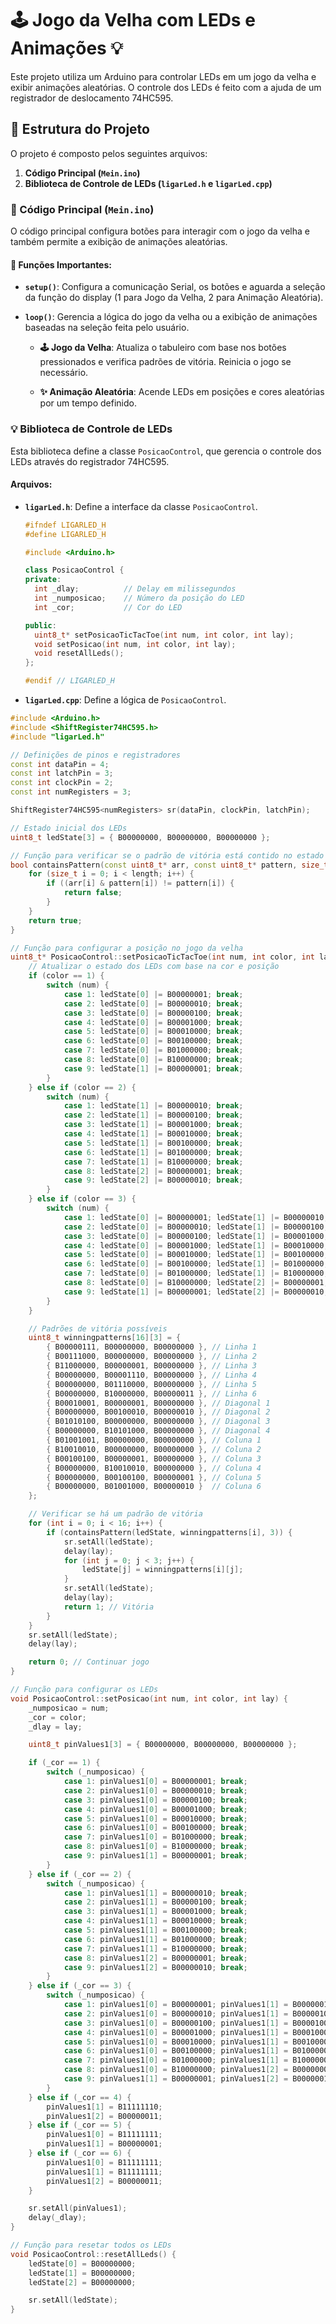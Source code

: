 # 🕹️ Jogo da Velha com LEDs e Animações 💡

Este projeto utiliza um Arduino para controlar LEDs em um jogo da velha e exibir animações aleatórias. O controle dos LEDs é feito com a ajuda de um registrador de deslocamento 74HC595.

## 📁 Estrutura do Projeto

O projeto é composto pelos seguintes arquivos:

1. **Código Principal (`Mein.ino`)**
2. **Biblioteca de Controle de LEDs (`ligarLed.h` e `ligarLed.cpp`)**

### 📜 Código Principal (`Mein.ino`)

O código principal configura botões para interagir com o jogo da velha e também permite a exibição de animações aleatórias.

#### 🚀 Funções Importantes:

- **`setup()`**: Configura a comunicação Serial, os botões e aguarda a seleção da função do display (1 para Jogo da Velha, 2 para Animação Aleatória).

- **`loop()`**: Gerencia a lógica do jogo da velha ou a exibição de animações baseadas na seleção feita pelo usuário.

  - **🕹️ Jogo da Velha**: Atualiza o tabuleiro com base nos botões pressionados e verifica padrões de vitória. Reinicia o jogo se necessário.

  - **✨ Animação Aleatória**: Acende LEDs em posições e cores aleatórias por um tempo definido.

### 💡 Biblioteca de Controle de LEDs

Esta biblioteca define a classe `PosicaoControl`, que gerencia o controle dos LEDs através do registrador 74HC595.

#### Arquivos:

- **`ligarLed.h`**: Define a interface da classe `PosicaoControl`.

  ```cpp
  #ifndef LIGARLED_H
  #define LIGARLED_H

  #include <Arduino.h>

  class PosicaoControl {
  private:
    int _dlay;          // Delay em milissegundos
    int _numposicao;    // Número da posição do LED
    int _cor;           // Cor do LED

  public:
    uint8_t* setPosicaoTicTacToe(int num, int color, int lay);
    void setPosicao(int num, int color, int lay);
    void resetAllLeds();
  };

  #endif // LIGARLED_H
  ```
  
- **`ligarLed.cpp`**: Define a lógica de `PosicaoControl`.
  
 ```cpp
 #include <Arduino.h>
 #include <ShiftRegister74HC595.h>
 #include "ligarLed.h"

 // Definições de pinos e registradores
 const int dataPin = 4;
 const int latchPin = 3;
 const int clockPin = 2;
 const int numRegisters = 3;

 ShiftRegister74HC595<numRegisters> sr(dataPin, clockPin, latchPin);

 // Estado inicial dos LEDs
 uint8_t ledState[3] = { B00000000, B00000000, B00000000 };

 // Função para verificar se o padrão de vitória está contido no estado atual dos LEDs
 bool containsPattern(const uint8_t* arr, const uint8_t* pattern, size_t length) {
     for (size_t i = 0; i < length; i++) {
         if ((arr[i] & pattern[i]) != pattern[i]) {
             return false;
         }
     }
     return true;
 }

 // Função para configurar a posição no jogo da velha
 uint8_t* PosicaoControl::setPosicaoTicTacToe(int num, int color, int lay) {
     // Atualizar o estado dos LEDs com base na cor e posição
     if (color == 1) {
         switch (num) {
             case 1: ledState[0] |= B00000001; break;
             case 2: ledState[0] |= B00000010; break;
             case 3: ledState[0] |= B00000100; break;
             case 4: ledState[0] |= B00001000; break;
             case 5: ledState[0] |= B00010000; break;
             case 6: ledState[0] |= B00100000; break;
             case 7: ledState[0] |= B01000000; break;
             case 8: ledState[0] |= B10000000; break;
             case 9: ledState[1] |= B00000001; break;
         }
     } else if (color == 2) {
         switch (num) {
             case 1: ledState[1] |= B00000010; break;
             case 2: ledState[1] |= B00000100; break;
             case 3: ledState[1] |= B00001000; break;
             case 4: ledState[1] |= B00010000; break;
             case 5: ledState[1] |= B00100000; break;
             case 6: ledState[1] |= B01000000; break;
             case 7: ledState[1] |= B10000000; break;
             case 8: ledState[2] |= B00000001; break;
             case 9: ledState[2] |= B00000010; break;
         }
     } else if (color == 3) {
         switch (num) {
             case 1: ledState[0] |= B00000001; ledState[1] |= B00000010; break;
             case 2: ledState[0] |= B00000010; ledState[1] |= B00000100; break;
             case 3: ledState[0] |= B00000100; ledState[1] |= B00001000; break;
             case 4: ledState[0] |= B00001000; ledState[1] |= B00010000; break;
             case 5: ledState[0] |= B00010000; ledState[1] |= B00100000; break;
             case 6: ledState[0] |= B00100000; ledState[1] |= B01000000; break;
             case 7: ledState[0] |= B01000000; ledState[1] |= B10000000; break;
             case 8: ledState[0] |= B10000000; ledState[2] |= B00000001; break;
             case 9: ledState[1] |= B00000001; ledState[2] |= B00000010; break;
         }
     }

     // Padrões de vitória possíveis
     uint8_t winningpatterns[16][3] = {
         { B00000111, B00000000, B00000000 }, // Linha 1 
         { B00111000, B00000000, B00000000 }, // Linha 2
         { B11000000, B00000001, B00000000 }, // Linha 3
         { B00000000, B00001110, B00000000 }, // Linha 4
         { B00000000, B01110000, B00000000 }, // Linha 5
         { B00000000, B10000000, B00000011 }, // Linha 6
         { B00010001, B00000001, B00000000 }, // Diagonal 1
         { B00000000, B00100010, B00000010 }, // Diagonal 2
         { B01010100, B00000000, B00000000 }, // Diagonal 3
         { B00000000, B10101000, B00000000 }, // Diagonal 4
         { B01001001, B00000000, B00000000 }, // Coluna 1
         { B10010010, B00000000, B00000000 }, // Coluna 2
         { B00100100, B00000001, B00000000 }, // Coluna 3
         { B00000000, B10010010, B00000000 }, // Coluna 4
         { B00000000, B00100100, B00000001 }, // Coluna 5
         { B00000000, B01001000, B00000010 }  // Coluna 6
     };

     // Verificar se há um padrão de vitória
     for (int i = 0; i < 16; i++) {
         if (containsPattern(ledState, winningpatterns[i], 3)) {
             sr.setAll(ledState);
             delay(lay);
             for (int j = 0; j < 3; j++) {
                 ledState[j] = winningpatterns[i][j];
             }
             sr.setAll(ledState);
             delay(lay);
             return 1; // Vitória
         }
     }
     sr.setAll(ledState);
     delay(lay);

     return 0; // Continuar jogo
 }

 // Função para configurar os LEDs
 void PosicaoControl::setPosicao(int num, int color, int lay) {
     _numposicao = num;
     _cor = color;
     _dlay = lay;

     uint8_t pinValues1[3] = { B00000000, B00000000, B00000000 };

     if (_cor == 1) {
         switch (_numposicao) {
             case 1: pinValues1[0] = B00000001; break;
             case 2: pinValues1[0] = B00000010; break;
             case 3: pinValues1[0] = B00000100; break;
             case 4: pinValues1[0] = B00001000; break;
             case 5: pinValues1[0] = B00010000; break;
             case 6: pinValues1[0] = B00100000; break;
             case 7: pinValues1[0] = B01000000; break;
             case 8: pinValues1[0] = B10000000; break;
             case 9: pinValues1[1] = B00000001; break;
         }
     } else if (_cor == 2) {
         switch (_numposicao) {
             case 1: pinValues1[1] = B00000010; break;
             case 2: pinValues1[1] = B00000100; break;
             case 3: pinValues1[1] = B00001000; break;
             case 4: pinValues1[1] = B00010000; break;
             case 5: pinValues1[1] = B00100000; break;
             case 6: pinValues1[1] = B01000000; break;
             case 7: pinValues1[1] = B10000000; break;
             case 8: pinValues1[2] = B00000001; break;
             case 9: pinValues1[2] = B00000010; break;
         }
     } else if (_cor == 3) {
         switch (_numposicao) {
             case 1: pinValues1[0] = B00000001; pinValues1[1] = B00000010; break;
             case 2: pinValues1[0] = B00000010; pinValues1[1] = B00000100; break;
             case 3: pinValues1[0] = B00000100; pinValues1[1] = B00001000; break;
             case 4: pinValues1[0] = B00001000; pinValues1[1] = B00010000; break;
             case 5: pinValues1[0] = B00010000; pinValues1[1] = B00100000; break;
             case 6: pinValues1[0] = B00100000; pinValues1[1] = B01000000; break;
             case 7: pinValues1[0] = B01000000; pinValues1[1] = B10000000; break;
             case 8: pinValues1[0] = B10000000; pinValues1[2] = B00000001; break;
             case 9: pinValues1[1] = B00000001; pinValues1[2] = B00000010; break;
         }
     } else if (_cor == 4) {
         pinValues1[1] = B11111110;
         pinValues1[2] = B00000011;
     } else if (_cor == 5) {
         pinValues1[0] = B11111111;
         pinValues1[1] = B00000001;
     } else if (_cor == 6) {
         pinValues1[0] = B11111111;
         pinValues1[1] = B11111111;
         pinValues1[2] = B00000011;
     }

     sr.setAll(pinValues1);
     delay(_dlay);
 }

 // Função para resetar todos os LEDs
 void PosicaoControl::resetAllLeds() {
     ledState[0] = B00000000;
     ledState[1] = B00000000;
     ledState[2] = B00000000;
 
     sr.setAll(ledState);
 } 
  ```
